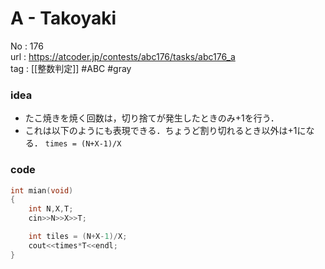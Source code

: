 # A - Takoyaki

No	: 176  
url	: https://atcoder.jp/contests/abc176/tasks/abc176_a  
tag	: [[整数判定]]  #ABC #gray 

### idea
- たこ焼きを焼く回数は，切り捨てが発生したときのみ+1を行う．
- これは以下のようにも表現できる．ちょうど割り切れるとき以外は+1になる．
	`times = (N+X-1)/X`


### code
```cpp
int	mian(void)
{
	int N,X,T;
	cin>>N>>X>>T;

	int tiles = (N+X-1)/X;
	cout<<times*T<<endl;
}
```